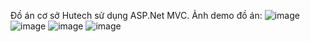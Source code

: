 
Đồ án cơ sở Hutech sử dụng ASP.Net MVC.
Ảnh demo đồ án:
![image](https://github.com/user-attachments/assets/c09bec34-bf76-4831-a795-71c6ca3b5f98)
![image](https://github.com/user-attachments/assets/5ecf733b-59db-41f7-b853-323056738409)
![image](https://github.com/user-attachments/assets/d71a3157-437a-40a8-aa57-8b7783d60774)
![image](https://github.com/user-attachments/assets/555dc5ae-622e-44f8-bef8-174dbcc7fdaf)
